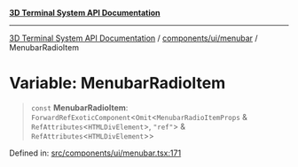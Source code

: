 [**3D Terminal System API Documentation**](../../../../README.md)

***

[3D Terminal System API Documentation](../../../../README.md) / [components/ui/menubar](../README.md) / MenubarRadioItem

# Variable: MenubarRadioItem

> `const` **MenubarRadioItem**: `ForwardRefExoticComponent`\<`Omit`\<`MenubarRadioItemProps` & `RefAttributes`\<`HTMLDivElement`\>, `"ref"`\> & `RefAttributes`\<`HTMLDivElement`\>\>

Defined in: [src/components/ui/menubar.tsx:171](https://github.com/Dicommunitas/ThreeJS_Terminal_3D/blob/c0b82ba8679b8f85845255448514bad599eca08d/src/components/ui/menubar.tsx#L171)
